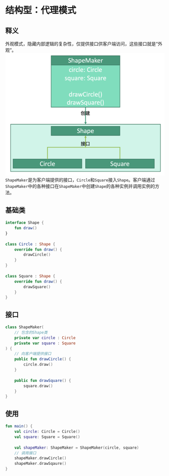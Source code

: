 # 结构型：代理模式


## 释义
外观模式，隐藏内部逻辑的复杂性，仅提供接口供客户端访问，这些接口就是“外观”。
![ce53a2151e332a8cb18993a7dc9970a6](结构型：外观模式.resources/DC7A37C5-A999-4220-85B9-D8067AA9E13D.png)
`ShapeMaker`是为客户端提供的接口，`Circle`和`Square`接入`Shape`。客户端通过`ShapeMaker`中的各种接口在`ShapeMaker`中创建`Shape`的各种实例并调用实例的方法。

## 基础类
```kotlin
interface Shape {
    fun draw()
}

class Circle : Shape {
    override fun draw() {
        drawCircle()
    }
}

class Square : Shape {
    override fun draw() {
        drawSquare()
    }
}
```

## 接口
```kotlin
class ShapeMaker( 
    // 包含的Shape类
    private var circle : Circle
    private var square : Square
) {
    // 向客户端提供接口
    public fun drawCircle() {
        circle.draw()
    }
    
    public fun drawSquare() {
        square.draw()
    }
}
```

## 使用
```kotlin
fun main() {
    val circle: Circle = Circle()
    val square: Square = Square()
    
    val shapeMaker: ShapeMaker = ShapeMaker(circle, square)
    // 调用接口
    shapeMaker.drawCircle()
    shapeMaker.drawSqaure()
}
```






